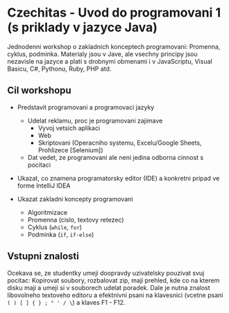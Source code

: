 Czechitas - Uvod do programovani 1 (s priklady v jazyce Java)
=============================================================

Jednodenni workshop o zakladnich konceptech programovani: Promenna, cyklus, podminka.
Materialy jsou v Jave, ale vsechny principy jsou nezavisle na jazyce a plati s drobnymi obmenami i v JavaScriptu, Visual Basicu, C#, Pythonu, Ruby, PHP atd.


Cil workshopu
-------------

* Predstavit programovani a programovaci jazyky
    * Udelat reklamu, proc je programovani zajimave
        * Vyvoj vetsich aplikaci
        * Web
        * Skriptovani (Operacniho systemu, Excelu/Google Sheets, Prohlizece [Selenium])
    * Dat vedet, ze programovani ale neni jedina odborna cinnost s pocitaci

* Ukazat, co znamena programatorsky editor (IDE) a konkretni pripad ve forme IntelliJ IDEA

* Ukazat zakladni koncepty programovani
    * Algoritmizace
    * Promenna (cislo, textovy retezec)
    * Cyklus (`while`, `for`)
    * Podminka (`if`, `if-else`)


Vstupni znalosti
----------------

Ocekava se, ze studentky umeji doopravdy uzivatelsky pouzivat svuj pocitac: Kopirovat soubory, rozbalovat zip, maji prehled, kde co na kterem disku maji a umeji si v souborech udelat poradek. Dale je nutna znalost libovolneho textoveho editoru a efektnivni psani na klavesnici (vcetne psani `( ) [ ] { } ; " ' / \`) a klaves F1 - F12.
